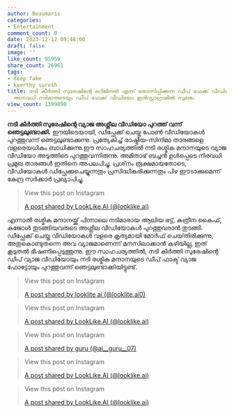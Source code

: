 ```yaml
---
author: Beaumaris
categories:
- Entertainment
comment_count: 0
date: 2023-12-12 09:48:00
draft: false
image: ''
like_count: 95959
share_count: 26961
tags:
- deep fake
- keerthy suresh
title: നടി കീർത്തി സുരേഷിന്റെ ഒറിജിനൽ എന്ന് തോന്നിപ്പിക്കുന്ന ഡീപ് ഫേക്ക് വീഡിയോ ഞെട്ടലുണ്ടാക്കി,
  അനവധി നടിമാരുടെയും ഡീപ് ഫേക്ക് വീഡിയോ ഇൻസ്റ്റാഗ്രാമിൽ സുലഭം
view_count: 1399890
---
```


**നടി കീർത്തി സുരേഷിന്റെ വ്യാജ അശ്ലീല വീഡിയോ പുറത്ത് വന്ന് ഞെട്ടലുണ്ടാക്കി.** ഈയിടെയായി, ഡീപ്ഫേക്ക് ചെയ്ത പോൺ വീഡിയോകൾ പുറത്തുവന്ന് ഞെട്ടലുണ്ടാക്കുന്നു. പ്രത്യേകിച്ച് രാഷ്ട്രീയ-സിനിമാ താരങ്ങളെ വളരെയധികം ബാധിക്കുന്നു.ഈ സാഹചര്യത്തിൽ നടി രശ്മിക മന്ദാനയുടെ വ്യാജ വീഡിയോ അടുത്തിടെ പുറത്തുവന്നിരുന്നു. അമിതാഭ് ബച്ചൻ ഉൾപ്പെടെ നിരവധി പ്രമുഖ താരങ്ങൾ ഇതിനെ അപലപിച്ചു. പ്രശ്‌നം രൂക്ഷമായതോടെ, വീഡിയോകൾ ഡീപ്ഫേക്കുചെയ്യുന്നതും പ്രസിദ്ധീകരിക്കുന്നതും പിഴ ഈടാക്കുമെന്ന് കേന്ദ്ര സർക്കാർ പ്രഖ്യാപിച്ചു. 

> View this post on Instagram
> 
> [A post shared by LookLike.AI (@looklike.ai)](https://www.instagram.com/reel/C0JkGCoyPuX/?utm_source=ig_embed&utm_campaign=loading)

എന്നാൽ രശ്മിക മന്ദാനയ്ക്ക് പിന്നാലെ നടിമാരായ ആലിയ ഭട്ട്, കത്രീന കൈഫ്, കജോൾ തുടങ്ങിയവരുടെ അശ്ലീല വീഡിയോകൾ പുറത്തുവരാൻ തുടങ്ങി. ഡീപ്ഫേക്ക് ചെയ്ത വീഡിയോകൾ വളരെ കൃത്യമായി മോർഫ് ചെയ്‌തിരിക്കുന്നു, അതുകൊണ്ടുതന്നെ അവ വ്യാജമാണെന്ന് മനസിലാക്കാൻ കഴിയില്ല, ഇത് കൂടുതൽ ഭീഷണിപ്പെടുത്തുന്നു. ഈ സാഹചര്യത്തിൽ, നടി കീർത്തി സുരേഷിന്റെ ഡീപ് വ്യാജ വീഡിയോയും നടി രശ്മിക മന്ദാനയുടെ ഡീപ് ഫാക്ട് വ്യാജ ഫോട്ടോയും പുറത്തുവന്ന് ഞെട്ടലുണ്ടാക്കിയിട്ടുണ്ട്. 

> View this post on Instagram
> 
> [A post shared by looklite ai (@looklite.ai0)](https://www.instagram.com/reel/C0nfwi2Buv4/?utm_source=ig_embed&utm_campaign=loading)

> View this post on Instagram
> 
> [A post shared by LookLike.AI (@looklike.ai)](https://www.instagram.com/reel/C0eNXHBJLQw/?utm_source=ig_embed&utm_campaign=loading)

> View this post on Instagram
> 
> [A post shared by guru (@ai__guru__07)](https://www.instagram.com/reel/C0vfRYgyw5_/?utm_source=ig_embed&utm_campaign=loading)

> View this post on Instagram
> 
> [A post shared by LookLike.AI (@looklike.ai)](https://www.instagram.com/reel/C0vnsgPJY22/?utm_source=ig_embed&utm_campaign=loading)

> View this post on Instagram
> 
> [A post shared by LookLike.AI (@looklike.ai)](https://www.instagram.com/reel/C0rGLUbrilL/?utm_source=ig_embed&utm_campaign=loading)